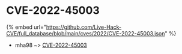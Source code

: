 # CVE-2022-45003
{% embed url="https://github.com/Live-Hack-CVE/full_database/blob/main/cves/2022/CVE-2022-45003.json" %}

* mha98 ~> [CVE-2022-45003](https://www.alice-snow.ru/2022/database/cve-2022-45003/cve-2022-45003-mha98)